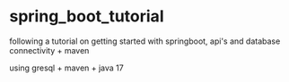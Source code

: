# spring_boot_tutorial


following a tutorial on getting started with springboot, api's and database connectivity + maven

using gresql + maven + java 17
